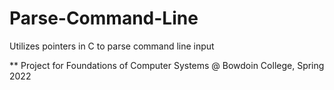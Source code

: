# Parse-Command-Line
Utilizes pointers in C to parse command line input

** Project for Foundations of Computer Systems @ Bowdoin College, Spring 2022
